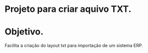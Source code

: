 # Projeto para criar aquivo TXT. 

# Objetivo. 

Facilita a criação do layout txt para importação de um sistema ERP. 
